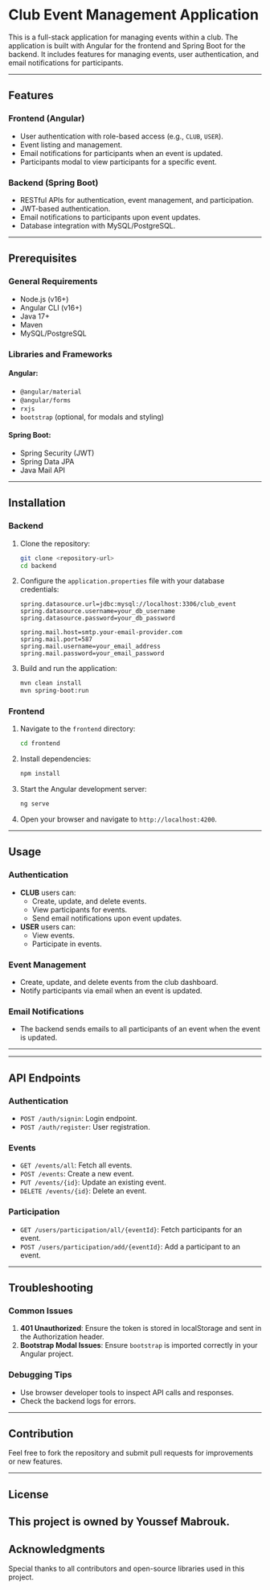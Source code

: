 # Club Event Management Application

This is a full-stack application for managing events within a club. The application is built with Angular for the frontend and Spring Boot for the backend. It includes features for managing events, user authentication, and email notifications for participants.

---

## Features

### Frontend (Angular)
- User authentication with role-based access (e.g., `CLUB`, `USER`).
- Event listing and management.
- Email notifications for participants when an event is updated.
- Participants modal to view participants for a specific event.

### Backend (Spring Boot)
- RESTful APIs for authentication, event management, and participation.
- JWT-based authentication.
- Email notifications to participants upon event updates.
- Database integration with MySQL/PostgreSQL.

---

## Prerequisites

### General Requirements
- Node.js (v16+)
- Angular CLI (v16+)
- Java 17+
- Maven
- MySQL/PostgreSQL

### Libraries and Frameworks
#### Angular:
- `@angular/material`
- `@angular/forms`
- `rxjs`
- `bootstrap` (optional, for modals and styling)

#### Spring Boot:
- Spring Security (JWT)
- Spring Data JPA
- Java Mail API

---

## Installation

### Backend
1. Clone the repository:
   ```bash
   git clone <repository-url>
   cd backend
   ```
2. Configure the `application.properties` file with your database credentials:
   ```properties
   spring.datasource.url=jdbc:mysql://localhost:3306/club_event
   spring.datasource.username=your_db_username
   spring.datasource.password=your_db_password

   spring.mail.host=smtp.your-email-provider.com
   spring.mail.port=587
   spring.mail.username=your_email_address
   spring.mail.password=your_email_password
   ```
3. Build and run the application:
   ```bash
   mvn clean install
   mvn spring-boot:run
   ```

### Frontend
1. Navigate to the `frontend` directory:
   ```bash
   cd frontend
   ```
2. Install dependencies:
   ```bash
   npm install
   ```
3. Start the Angular development server:
   ```bash
   ng serve
   ```
4. Open your browser and navigate to `http://localhost:4200`.

---

## Usage

### Authentication
- **CLUB** users can:
  - Create, update, and delete events.
  - View participants for events.
  - Send email notifications upon event updates.
- **USER** users can:
  - View events.
  - Participate in events.

### Event Management
- Create, update, and delete events from the club dashboard.
- Notify participants via email when an event is updated.

### Email Notifications
- The backend sends emails to all participants of an event when the event is updated.

---



---

## API Endpoints

### Authentication
- `POST /auth/signin`: Login endpoint.
- `POST /auth/register`: User registration.

### Events
- `GET /events/all`: Fetch all events.
- `POST /events`: Create a new event.
- `PUT /events/{id}`: Update an existing event.
- `DELETE /events/{id}`: Delete an event.

### Participation
- `GET /users/participation/all/{eventId}`: Fetch participants for an event.
- `POST /users/participation/add/{eventId}`: Add a participant to an event.

---

## Troubleshooting

### Common Issues
1. **401 Unauthorized**: Ensure the token is stored in localStorage and sent in the Authorization header.
2. **Bootstrap Modal Issues**: Ensure `bootstrap` is imported correctly in your Angular project.

### Debugging Tips
- Use browser developer tools to inspect API calls and responses.
- Check the backend logs for errors.

---

## Contribution
Feel free to fork the repository and submit pull requests for improvements or new features.

---

## License
This project is owned by Youssef Mabrouk.
---

## Acknowledgments
Special thanks to all contributors and open-source libraries used in this project.

